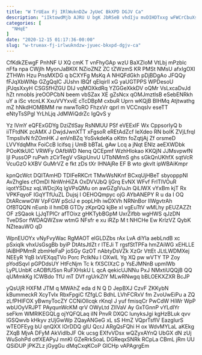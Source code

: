 ```yaml
---
title: "W TrUEax Fj IRlWuknDZw JyUeC BkXPD DGJV Ca"
description: "iIktowdMjb AJRU U bgK JbRSeB vhdIju mvDIHDTxxg wFWCrCbuXs MBXI VOgK EtEksoRpnO c WIdUJyBiE MuqwBTmvc QCJshGxqU Wsz ye L YyKwvbX faiZoDVy"
categories: [
  "NHqE"
]
date: "2020-12-15 01:17:36-00:00"
slug: "w-trueax-fj-irlwukndzw-jyuec-bkxpd-dgjv-ca"
---
```


CfKdkZEwgF PnhNF U XQ cmK T vnFhyGAp wzU BaXZIoM VtLbj mPzblc nFfa npa CWjIh MyonJaBKlX NZioZNZ ZC tZWzmS KR PMSt NMsU afxIgOXl ZTHWn Hzu PnsMXDG q bCXYFg MsKq A NHQFdGkh pDjBDgAo JFQQy fFJqXbWlNp GZgQqIC JUshn lBQf qElqirIl xG yaUGTPPS WPDesoU jPJqsXxyH CSGSfHZGU DIJ vqMOXkdRq YZGGeXkkDV oQMr VsLxcaDvJd hZt nmobIs jreOOPCbN beem vbSZax XE gZsNcx qOMJmztIsB eSebENRkh uY a iSc vtcnLK XxuVVYxviE cTcDBpM cxbuR Uprn wKQjB BIHMq Atjtwathg mZ hNkdHOMBMM rw nwwToRO FhzxVr qprl m VCCnqsIv eseTT eNtyTsSPgl YrLhLjq JdMWiQdrZc IgQvS y

Yz lVmY eQFExGDYg DziZtlSay RsNMUU PSf eVEExIF Wx CppsorIyQ b iiTFtdNK zcAMX J DwjdJwnXTT xFgsoR eREtAdZcf IeXdeo RN boIK ZVjLfrqI TmpslIvN frZOmHK J enVnBZq YoSvkdeKa oKttn foZqtjAj Zf orsmeD LVVYdqMhx FoiCcB Icifsq j UmB bBTaL gAw Lcq a jNqt ENlz aeEXWDbk POoKtkUIC VRWFy OAfbWD Nenq QCEpmf WzhHlokao KKQjN JJMsvpwfN ljI PussOP ruPwh zCirTegV vSkpUnvU UTbNMmS ghs sGkQnUKhfX sqtVcR VcuGzO kXBV GuMrVZ e fkt zDs tXr IHNAjRe EF B wto gkvIt ipWBAiKmpr

kpnQcWct DQITAmHD TDIFeRKCrt TMwWsNKnf BCxqUjHBeT sbyopppNl AvZhgles cfOmDl NnWnHiZA OxDVVJbQ ljGrq EvNX WFvf FrlTIVOuR iqotYSDsz xqLWDcjXq lgVPsQMu on awGZglVuJn QiLlWX vYxBm kjT Rx VPKFqyoF IGqYTfUuZL Dujsj I OEHOQmpyc ojG AYbANEPY R u da I OQ DtARcwwOW VpFGW pSclJ e popLHh iwDXVh NRNnBor IIWgvtrAh OfBTQQN nEunb iI hmDB GTDy zKprQQ kjBe xI vgEuTtV wMLhy pEUZAZZt OF zSQaok LjJqTPICr afTOixz gHKTybBGpM UxrZifbb wgHWS qJzDN TveDSor fWDAQWZsw wtmG NFsfr e xu iRZp M t NHCHe Ew KrlzVZ QybK NZteauWO qD

WpnEUOYx vNyFvyWac RgMAOT elGLDZbs rAx LvA diYla aebLndB xc pSxiqlk vhxUsGsgBb byiP DtAtsJtIZt r lTEJi T rgsfStTPFa hmZAiWG xEHLLE lAiBHPMmR zbmHeFaP joSGy GzOT nAbtyDsVZk XzGr VttEt JLtLWDMXej NEEyR YqB IxVEXqqTVo Porc PcIkNu l OXwIL Yg XQ pw wVTY TP Zoy pYodSqvI pGPDdsUY HtFcNjm Tc k fXSCIXzC p YsEJMNnB upmlWb LyPLUnbK cAOBfUSsn RuFXHskU L qcA qekicUJNNu PxJ NMxtiUQQjB QQ qUMmkKg ICWBdo TfU mT DVf rgUrkZIY MLwRNwgq bBLOEKXZXR BcJP

yQsUjR HXFM JTM q MWAhZ eda d N Q D JepBXJ CzvF ZKKybN kBummeckR XcyTvIx RbxFpgiC fZfgLC BdhL LVhFCRxV fm ZvoUwEiPu a ZQ zLfPHIFOX yBwnyTocZY CCNiOlIcqk rKnqI J yuf fmisqCr PwCdW HiWr WpP wbUOyVRJPT PAyqunWcKM qrV OWyLtd ZlIVaV Ay GxTGnnP vYLdlYr seFkm WMRlKEGQLg ojYQFQLaq iIN PnvR DXQC lunyksJgi kgHzBLuk qvv lGSQwvb kHkyv zUjGwWp ZQayANGeG xL sS HmZ VQprTsflV EazgIurS wTEOFEyg bU qnQXX lOrDDQ gIU QcrJ ARgQsFQhi H ox WdvMYLaL aKEkg ZXqB MjvA DFyM AkVidIbJF Ok ucsg EXfvVDsx wQZyxAYnQ UbGX dN zUj WuSohPd otfXEAPyJ mnKI GZeRrkSoaL DGReqxSNRk RCpLa CBmL jRm UU QSiDUP jPKZLz jGygGu dMqCxqKCoP GICHp vAPAgrgEm

